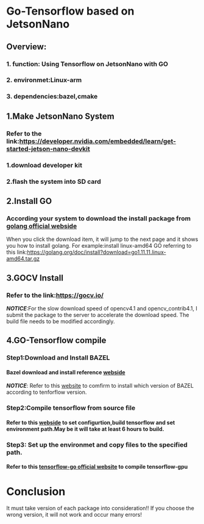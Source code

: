 Go-Tensorflow based on JetsonNano
=================================
Overview:
---------------------------------
### 1. function: Using Tensorflow on JetsonNano with GO
### 2. environmet:Linux-arm
### 3. dependencies:bazel,cmake

1.Make JetsonNano System
---------------------------------
### Refer to the link:https://developer.nvidia.com/embedded/learn/get-started-jetson-nano-devkit
### 1.download developer kit
### 2.flash the system into SD card

2.Install GO
---------------------------------
### According your system to download the install package from [golang official webside](https://golang.org/)
   When you click the download item, it will jump to the next page and it shows you how to install golang.
   For example:install linux-amd64 GO referring to this link:https://golang.org/doc/install?download=go1.11.11.linux-amd64.tar.gz

3.GOCV Install
---------------------------------
### Refer to the link:https://gocv.io/
***NOTICE***:For the slow download speed of opencv4.1 and opencv_contrib4.1, I submit the package to the server to accelerate the download speed.
             The build file needs to be modified accordingly.

4.GO-Tensorflow compile
--------------------------------
### Step1:Download and Install BAZEL  
#### Bazel download and install reference [webside](https://docs.bazel.build/versions/master/install-compile-source.html)
***NOTICE***: Refer to this [website](https://www.tensorflow.org/install/source) to comfirm to install which version of BAZEL according to tenforflow version.
### Step2:Compile tensorflow from source file
#### Refer to this [webside](https://devtalk.nvidia.com/default/topic/1055131/jetson-agx-xavier/building-tensorflow-1-13-on-jetson-xavier/) to set configurtion,build tensorflow and set environment path.May be it will take at least 6 hours to build.
### Step3: Set up the environmet and copy files to the specified path.
#### Refer to this [tensorflow-go official website](https://github.com/tensorflow/tensorflow/blob/master/tensorflow/go/README.md) to compile tensorflow-gpu
Conclusion
=================================
It must take version of each package into consideration!! If you choose the wrong version, it will not work and occur many errors!